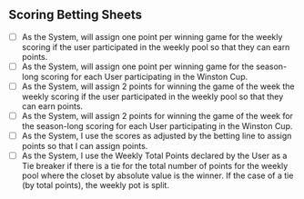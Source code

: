 ## Scoring Betting Sheets

- [ ] As the System, will assign one point per winning game for the weekly scoring if the user participated in the weekly pool so that they can earn points.
- [ ] As the System, will assign one point per winning game for the season-long scoring for each User participating in the Winston Cup.
- [ ] As the System, will assign 2 points for winning the game of the week the weekly scoring if the user participated in the weekly pool so that they can earn points.
- [ ] As the System, will assign 2 points for winning the game of the week for the season-long scoring for each User participating in the Winston Cup.
- [ ] As the System, I use the scores as adjusted by the betting line to assign points so that I can assign points.
- [ ] As the System, I use the Weekly Total Points declared by the User as a Tie breaker if there is a tie for the total number of points for the weekly pool where the closet by absolute value is the winner.  If the case of a tie (by total points), the weekly pot is split.
